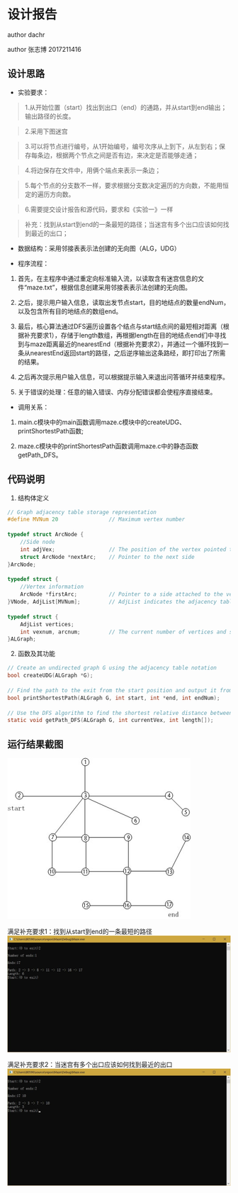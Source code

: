 ﻿# 设计报告

author dachr

author 张志博 2017211416 

## 设计思路

- 实验要求：

>1.从开始位置（start）找出到出口（end）的通路，并从start到end输出；输出路径的长度。

>2.采用下图迷宫

>3.可以将节点进行编号，从1开始编号，编号次序从上到下，从左到右；保存每条边，根据两个节点之间是否有边，来决定是否能够走通；

>4.将边保存在文件中，用俩个端点来表示一条边；

>5.每个节点的分支数不一样，要求根据分支数决定遍历的方向数，不能用恒定的遍历方向数。

>6.需要提交设计报告和源代码，要求和《实验一》一样

>补充：找到从start到end的一条最短的路径；当迷宫有多个出口应该如何找到最近的出口；


- 数据结构：采用邻接表表示法创建的无向图（ALG，UDG）

- 程序流程：

1. 首先，在主程序中通过重定向标准输入流，以读取含有迷宫信息的文件“maze.txt”，根据信息创建采用邻接表表示法创建的无向图。

2. 之后，提示用户输入信息，读取出发节点start，目的地结点的数量endNum，以及包含所有目的地结点的数组end。

3. 最后，核心算法通过DFS遍历设置各个结点与start结点间的最短相对距离（根据补充要求1），存储于length数组，再根据length在目的地结点end们中寻找到与maze距离最近的nearestEnd（根据补充要求2），并通过一个循环找到一条从nearestEnd返回start的路径，之后逆序输出这条路经，即打印出了所需的结果。

4. 之后再次提示用户输入信息，可以根据提示输入来退出问答循环并结束程序。

5. 关于错误的处理：任意的输入错误、内存分配错误都会使程序直接结束。

- 调用关系：

1. main.c模块中的main函数调用maze.c模块中的createUDG、printShortestPath函数;

2. maze.c模块中的printShortestPath函数调用maze.c中的静态函数getPath_DFS。

## 代码说明

1. 结构体定义

```c
// Graph adjacency table storage representation
#define MVNum 20                // Maximum vertex number

typedef struct ArcNode {
	//Side node
	int adjVex;                 // The position of the vertex pointed to by the side
	struct ArcNode *nextArc;    // Pointer to the next side
}ArcNode;

typedef struct {
	//Vertex information
	ArcNode *firstArc;          // Pointer to a side attached to the vertex
}VNode, AdjList[MVNum];         // AdjList indicates the adjacency table type

typedef struct {
	AdjList vertices;
	int vexnum, arcnum;         // The current number of vertices and sides of the graph
}ALGraph;
```

2. 函数及其功能

```c
// Create an undirected graph G using the adjacency table notation
bool createUDG(ALGraph *G);

// Find the path to the exit from the start position and output it from start to end; output the length of the path
bool printShortestPath(ALGraph G, int start, int *end, int endNum);

// Use the DFS algorithm to find the shortest relative distance between the destination point and the starting point, stored in the length array.
static void getPath_DFS(ALGraph G, int currentVex, int length[]);
```

## 运行结果截图

![maze capture](maze.jpg)

满足补充要求1：找到从start到end的一条最短的路径
![runtime capture](capture1.jpg)

满足补充要求2：当迷宫有多个出口应该如何找到最近的出口
![runtime capture](capture2.jpg)
